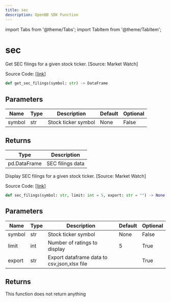```yaml
---
title: sec
description: OpenBB SDK Function
---
```


import Tabs from '@theme/Tabs';
import TabItem from '@theme/TabItem';

# sec

<Tabs>
<TabItem value="model" label="Model" default>

Get SEC filings for a given stock ticker. [Source: Market Watch]

Source Code: [[link](https://github.com/OpenBB-finance/OpenBBTerminal/tree/main/openbb_terminal/stocks/due_diligence/marketwatch_model.py#L20)]

```python
def get_sec_filings(symbol: str) -> DataFrame
```
## Parameters

| Name | Type | Description | Default | Optional |
| ---- | ---- | ----------- | ------- | -------- |
| symbol | str | Stock ticker symbol | None | False |

## Returns

| Type | Description |
| ---- | ----------- |
| pd.DataFrame | SEC filings data |



</TabItem>
<TabItem value="view" label="View">

Display SEC filings for a given stock ticker. [Source: Market Watch]

Source Code: [[link](https://github.com/OpenBB-finance/OpenBBTerminal/tree/main/openbb_terminal/stocks/due_diligence/marketwatch_view.py#L15)]

```python
def sec_filings(symbol: str, limit: int = 5, export: str = "") -> None
```
## Parameters

| Name | Type | Description | Default | Optional |
| ---- | ---- | ----------- | ------- | -------- |
| symbol | str | Stock ticker symbol | None | False |
| limit | int | Number of ratings to display | 5 | True |
| export | str | Export dataframe data to csv,json,xlsx file |  | True |

## Returns

This function does not return anything



</TabItem>
</Tabs>